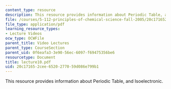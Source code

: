 ```yaml
---
content_type: resource
description: This resource provides information about Periodic Table, and Isoelectronic.
file: /courses/5-112-principles-of-chemical-science-fall-2005/20c171652cee6520277059d086e799b1_lecture10.pdf
file_type: application/pdf
learning_resource_types:
- Lecture Videos
ocw_type: OCWFile
parent_title: Video Lectures
parent_type: CourseSection
parent_uid: 0f6eafa3-3e90-56ec-6097-f69475356be6
resourcetype: Document
title: lecture10.pdf
uid: 20c17165-2cee-6520-2770-59d086e799b1
---
```

This resource provides information about Periodic Table, and Isoelectronic.

